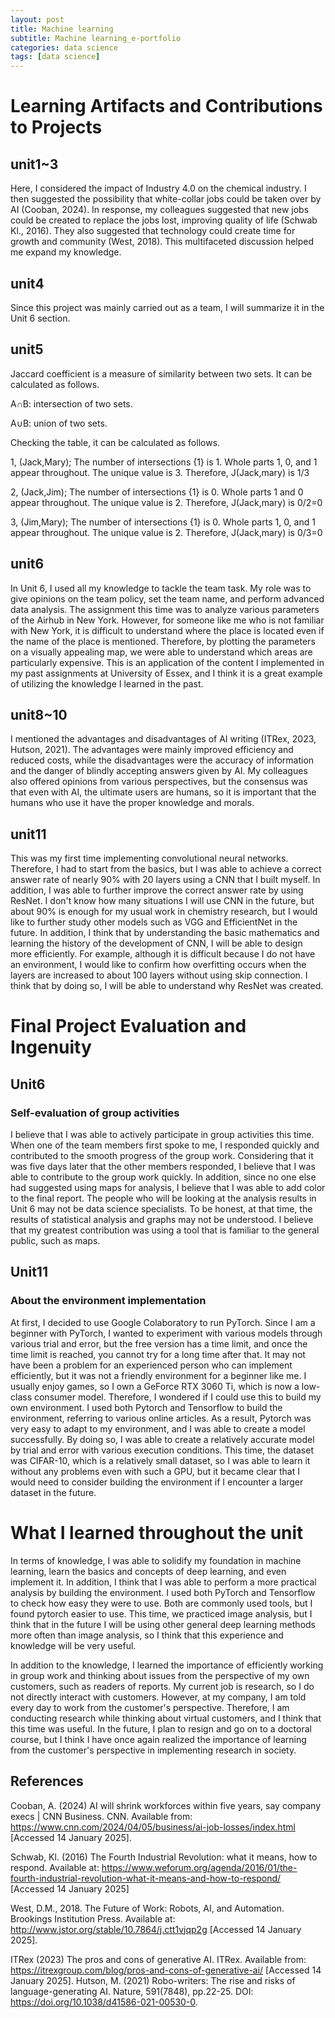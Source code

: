 ```yaml
---
layout: post
title: Machine learning
subtitle: Machine learning_e-portfolio
categories: data science
tags: [data science]
---
```

# Learning Artifacts and Contributions to Projects

## unit1~3
Here, I considered the impact of Industry 4.0 on the chemical industry. I then suggested the possibility that white-collar jobs could be taken over by AI (Cooban, 2024). In response, my colleagues suggested that new jobs could be created to replace the jobs lost, improving quality of life (Schwab Kl., 2016). They also suggested that technology could create time for growth and community (West, 2018). This multifaceted discussion helped me expand my knowledge.

## unit4
Since this project was mainly carried out as a team, I will summarize it in the Unit 6 section. 

## unit5
Jaccard coefficient is a measure of similarity between two sets. It can be calculated as follows.

A∩B: intersection of two sets.

A∪B: union of two sets.

Checking the table, it can be calculated as follows.

1, (Jack,Mary);
The number of intersections {1} is 1.
Whole parts 1, 0, and 1 appear throughout.
The unique value is 3.
Therefore, J(Jack,mary) is 1/3

2, (Jack,Jim);
The number of intersections {1} is 0.
Whole parts 1 and 0 appear throughout.
The unique value is 2.
Therefore, J(Jack,mary) is 0/2=0

3, (Jim,Mary);
The number of intersections {1} is 0.
Whole parts 1, 0, and 1 appear throughout.
The unique value is 2.
Therefore, J(Jack,mary) is 0/3=0

## unit6
In Unit 6, I used all my knowledge to tackle the team task. My role was to give opinions on the team policy, set the team name, and perform advanced data analysis. The assignment this time was to analyze various parameters of the Airhub in New York. However, for someone like me who is not familiar with New York, it is difficult to understand where the place is located even if the name of the place is mentioned. Therefore, by plotting the parameters on a visually appealing map, we were able to understand which areas are particularly expensive. This is an application of the content I implemented in my past assignments at University of Essex, and I think it is a great example of utilizing the knowledge I learned in the past.

## unit8~10
I mentioned the advantages and disadvantages of AI writing (ITRex, 2023, Hutson, 2021). The advantages were mainly improved efficiency and reduced costs, while the disadvantages were the accuracy of information and the danger of blindly accepting answers given by AI. My colleagues also offered opinions from various perspectives, but the consensus was that even with AI, the ultimate users are humans, so it is important that the humans who use it have the proper knowledge and morals.

## unit11
This was my first time implementing convolutional neural networks. Therefore, I had to start from the basics, but I was able to achieve a correct answer rate of nearly 90% with 20 layers using a CNN that I built myself. In addition, I was able to further improve the correct answer rate by using ResNet. I don't know how many situations I will use CNN in the future, but about 90% is enough for my usual work in chemistry research, but I would like to further study other models such as VGG and EfficientNet in the future. In addition, I think that by understanding the basic mathematics and learning the history of the development of CNN, I will be able to design more efficiently. For example, although it is difficult because I do not have an environment, I would like to confirm how overfitting occurs when the layers are increased to about 100 layers without using skip connection. I think that by doing so, I will be able to understand why ResNet was created.


# Final Project Evaluation and Ingenuity
## Unit6
### Self-evaluation of group activities
I believe that I was able to actively participate in group activities this time. When one of the team members first spoke to me, I responded quickly and contributed to the smooth progress of the group work. Considering that it was five days later that the other members responded, I believe that I was able to contribute to the group work quickly. In addition, since no one else had suggested using maps for analysis, I believe that I was able to add color to the final report. The people who will be looking at the analysis results in Unit 6 may not be data science specialists. To be honest, at that time, the results of statistical analysis and graphs may not be understood. I believe that my greatest contribution was using a tool that is familiar to the general public, such as maps.

## Unit11
### About the environment implementation
At first, I decided to use Google Colaboratory to run PyTorch. Since I am a beginner with PyTorch, I wanted to experiment with various models through various trial and error, but the free version has a time limit, and once the time limit is reached, you cannot try for a long time after that. It may not have been a problem for an experienced person who can implement efficiently, but it was not a friendly environment for a beginner like me. I usually enjoy games, so I own a GeForce RTX 3060 Ti, which is now a low-class consumer model. Therefore, I wondered if I could use this to build my own environment. I used both Pytorch and Tensorflow to build the environment, referring to various online articles. As a result, Pytorch was very easy to adapt to my environment, and I was able to create a model successfully. By doing so, I was able to create a relatively accurate model by trial and error with various execution conditions. This time, the dataset was CIFAR-10, which is a relatively small dataset, so I was able to learn it without any problems even with such a GPU, but it became clear that I would need to consider building the environment if I encounter a larger dataset in the future.

# What I learned throughout the unit
In terms of knowledge, I was able to solidify my foundation in machine learning, learn the basics and concepts of deep learning, and even implement it. In addition, I think that I was able to perform a more practical analysis by building the environment. I used both PyTorch and Tensorflow to check how easy they were to use. Both are commonly used tools, but I found pytorch easier to use. This time, we practiced image analysis, but I think that in the future I will be using other general deep learning methods more often than image analysis, so I think that this experience and knowledge will be very useful.

In addition to the knowledge, I learned the importance of efficiently working in group work and thinking about issues from the perspective of my own customers, such as readers of reports. My current job is research, so I do not directly interact with customers. However, at my company, I am told every day to work from the customer's perspective. Therefore, I am conducting research while thinking about virtual customers, and I think that this time was useful. In the future, I plan to resign and go on to a doctoral course, but I think I have once again realized the importance of learning from the customer's perspective in implementing research in society.

## References
Cooban, A. (2024) AI will shrink workforces within five years, say company execs | CNN Business. CNN. Available from: https://www.cnn.com/2024/04/05/business/ai-job-losses/index.html [Accessed 14 January 2025].

Schwab, Kl. (2016) The Fourth Industrial Revolution: what it means, how to respond. Available at: https://www.weforum.org/agenda/2016/01/the-fourth-industrial-revolution-what-it-means-and-how-to-respond/ [Accessed 14 January 2025]

West, D.M., 2018. The Future of Work: Robots, AI, and Automation. Brookings Institution Press. Available at: http://www.jstor.org/stable/10.7864/j.ctt1vjqp2g [Accessed 14 January 2025].

ITRex (2023) The pros and cons of generative AI. ITRex. Available from: https://itrexgroup.com/blog/pros-and-cons-of-generative-ai/ [Accessed 14 January 2025].
Hutson, M. (2021) Robo-writers: The rise and risks of language-generating AI. Nature, 591(7848), pp.22-25. DOI: https://doi.org/10.1038/d41586-021-00530-0.

